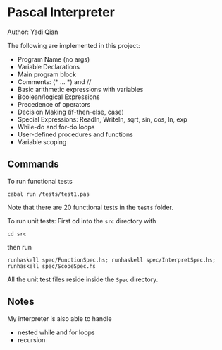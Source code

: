 # Pascal Interpreter

Author: Yadi Qian

The following are implemented in this project:

* Program Name (no args)
* Variable Declarations
* Main program block
* Comments: (* ... *) and //
* Basic arithmetic expressions with variables
* Boolean/logical Expressions
* Precedence of operators
* Decision Making (if-then-else, case)
* Special Expressions: Readln, Writeln, sqrt, sin, cos, ln, exp
* While-do and for-do loops
* User-defined procedures and functions
* Variable scoping

## Commands
To run functional tests
```
cabal run /tests/test1.pas
```
Note that there are 20 functional tests in the ```tests``` folder.

To run unit tests:
First cd into the ```src``` directory with 
```
cd src
```
then run
```
runhaskell spec/FunctionSpec.hs; runhaskell spec/InterpretSpec.hs; runhaskell spec/ScopeSpec.hs
```
All the unit test files reside inside the ```Spec``` directory.

## Notes
My interpreter is also able to handle
* nested while and for loops
* recursion
